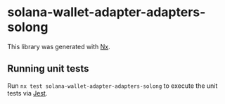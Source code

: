 # solana-wallet-adapter-adapters-solong

This library was generated with [Nx](https://nx.dev).

## Running unit tests

Run `nx test solana-wallet-adapter-adapters-solong` to execute the unit tests via [Jest](https://jestjs.io).
